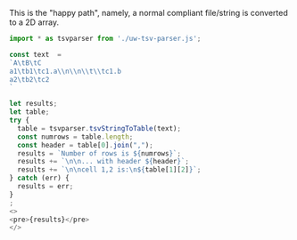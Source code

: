 This is the "happy path", namely, a normal compliant file/string 
is converted to a 2D array.

```js
import * as tsvparser from './uw-tsv-parser.js';

const text  = 
`A\tB\tC
a1\tb1\tc1.a\\n\\n\\t\\tc1.b
a2\tb2\tc2
`

let results;
let table;
try {
  table = tsvparser.tsvStringToTable(text);
  const numrows = table.length;
  const header = table[0].join(",");
  results = `Number of rows is ${numrows}`;
  results += `\n\n... with header ${header}`;
  results += `\n\ncell 1,2 is:\n${table[1][2]}`;
} catch (err) {
  results = err;
}
;
<>
<pre>{results}</pre>
</>
```